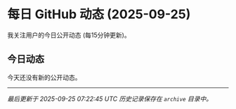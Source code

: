 # 每日 GitHub 动态 (2025-09-25)

我关注用户的今日公开动态 (每15分钟更新)。

## 今日动态

今天还没有新的公开动态。

---
*最后更新于 2025-09-25 07:22:45 UTC*
*历史记录保存在 `archive` 目录中。*
